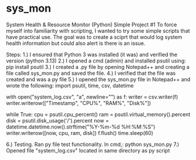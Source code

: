 # sys_mon
System Health &amp; Resource Monitor (Python)
Simple Project #1
To force myself into familiarity with scripting, I wanted to try some simple scripts that have practical use.
The goal was to create a sciprt that would log system health information but could also alert is there is an issue. 

Steps:
1.) I ensured that Python 3 was installed (it was) and verified the version (python 3.13)
2.) I opened a cmd (admin) and installed psutil using:
pip install psutil
3.) I created a .py file by opening Notepad++ and creating a file called sys_mon.py and saved the file. 
4.) I verified that the file was created and was a py file
5.) I opened the sys_mon.py file in Notepad++ and wrote the following:
import psutil, time, csv, datetime

with open("system_log.csv", "a", newline="") as  f:
  writer = csv.writer(f)
  writer.writerow(["Timestamp", "CPU%", "RAM%", "Disk%"])

while True:
  cpu = psutil.cpu_percent()
  ram = psutil.virtual_memory().percent
  disk = psutil.disk_usage('/').percent
  now = datetime.datetime.now().strftime("%Y-%m-%d %H:%M:%S")
  writer.writerow([now, cpu, ram, disk])
  f.flush()
  time.sleep(60)

6.) Testing. Ran py file test functionality. In cmd,:
python sys_mon.py
7.) Opened file "system_log.csv" located in same directory as py script

